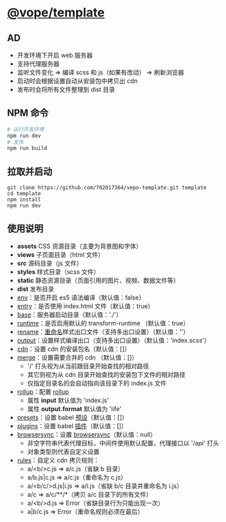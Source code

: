 # [@vope/template](https://github.com/702017364/vepo-template.git)

## AD
* 开发环境下开启 web 服务器
* 支持代理服务器
* 监听文件变化 => 编译 scss 和 js（如果有改动） => 刷新浏览器
* 启动时会根据设置自动从安装包中拷贝出 cdn
* 发布时会将所有文件整理到 dist 目录

## NPM 命令
```bash
# 运行开发环境
npm run dev
# 发布
npm run build
```

## 拉取并启动
```
git clone https://github.com/702017364/vepo-template.git template
cd template
npm install
npm run dev
```

## 使用说明
* __assets__ CSS 资源目录（主要为背景图和字体）
* __views__ 子页面目录（html 文件）
* __src__ 源码目录（js 文件）
* __styles__ 样式目录（scss 文件）
* __static__ 静态资源目录（页面引用的图片、视频、数据文件等）
* __dist__ 发布目录
* [env](template.json)：是否开启 es5 语法编译（默认值：false）
* [entry](template.json)：是否使用 index.html 文件（默认值：true）
* [base](template.json)：服务器启动目录（默认值：'./'）
* [runtime](template.json)：是否启用默认的 transform-runtime （默认值：true）
* [rename](template.json)：[重命名](https://github.com/hparra/gulp-rename)样式出口文件（支持多出口设置）（默认值：''）
* [output](template.json)：设置样式编译出口（支持多出口设置）（默认值：'index.scss'）
* [cdn](template.json)：设置 cdn 的安装包名（默认值：[]）
* [merge](template.json)：设置需要合并的 cdn （默认值：[]）
  - '/' 打头视为从当前跟目录开始查找的相对路径
  - 其它则视为从 cdn 目录开始查找的安装包下文件的相对路径
  - 仅指定目录名的会自动指向该目录下的 index.js 文件
* [rollup](template.json)：配置 [rollup](https://www.rollupjs.com/guide/introduction/)
  - 属性 **input** 默认值为 'index.js'
  - 属性 **output.format** 默认值为 'iife'
* [presets](template.json)：设置 babel [预设](https://www.babeljs.cn/docs/presets)（默认值：[]）
* [plugins](template.json)：设置 babel [插件](https://www.babeljs.cn/docs/plugins)（默认值：[]）
* [browsersync](template.json)：设置 [browsersync](http://www.browsersync.cn/docs/options/)（默认值：null）
  - 非空字符串代表代理目标，中间件使用默认配置，代理接口以 '/api' 打头
  - 对象类型则代表自定义设置
* [rules](template.json)：自定义 cdn 拷贝规则：
  - a/<b\/>c.js => a/c.js（省缺 b 目录）
  - a/b.js|c.js => a/c.js（重命名为 c.js）
  - a/<b\/c/>d.js|i.js => a/i.js（省缺 b/c 目录并重命名为 i.js）
  - a/c => a/c/**/*（拷贝 a/c 目录下的所有文件）
  - a/<b\/><c/>d.js => Error（省缺目录行为只能出现一次）
  - a|b/c.js => Error（重命名规则必须在最后）